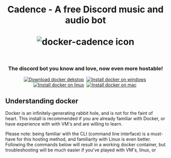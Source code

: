 <h1 align="center">
    <br>
    Cadence - A free Discord music and audio bot
    <br><br>
    <img src="./assets/docker-cadence-128px.png" alt="docker-cadence icon">
    <br><br>
</h1>

<h3 align="center">
    The discord bot you know and love, now even more hostable!
</h3>

<p align="center">
    <a href="https://docs.docker.com/get-docker/">
        <img src="https://img.shields.io/badge/Docker%20Desktop-Download-0150a2?style=for-the-badge&logo=docker&logoColor=white&labelColor=049cfc" alt="Download docker dekstop"></a>&nbsp;
    <a href="https://docs.docker.com/desktop/install/windows-install/">
        <img src="https://img.shields.io/github/license/mariusbegby/cadence-discord-bot?style=for-the-badge&label=License&labelColor=1b1c1d&logo=github&logoColor=white&color=4c73df" alt="Install docker on windows"></a>&nbsp;
    <a href="https://docs.docker.com/engine/install/">
        <img src="https://img.shields.io/badge/Docker%20on%20linux-Install-0150a2?style=for-the-badge&logo=linux&logoColor=white&labelColor=049cfc" alt="Install docker on linux"></a>&nbsp;
    <a href="https://docs.docker.com/desktop/install/mac-install/">
        <img src="https://img.shields.io/badge/Docker%20on%20macos-Install-0150a2?style=for-the-badge&logo=apple&logoColor=white&labelColor=049cfc" alt="Install docker on mac"></a>&nbsp;
    </a>
</p>

## Understanding docker

Docker is an infinitely-generating rabbit hole, and is not for the faint of heart. This install is recommended if you are already familiar with Docker, or have experience with with VM's and are willing to learn.

Please note: being familiar with the CLI (command line interface) is a must-have for this hosting method, and familiarity with Linux is even better. Following the commands below will result in a working docker container, but troubleshooting will be much easier if you've played with VM's, linux, or 
